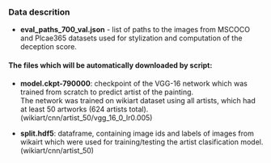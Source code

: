 ### Data descrition

- **eval_paths_700_val.json** - list of paths to the images from MSCOCO and Plcae365 datasets used for stylization and computation of the deception score.

#### The files which will be automatically downloaded by script:

- **model.ckpt-790000**: checkpoint of the VGG-16 network which was trained from scratch to predict artist of the painting.  
    The network was trained on wikiart dataset using all artists, which had at least 50 artworks (624 artists total).   
    (wikiart/cnn/artist_50/vgg_16_0_lr0.005)

- **split.hdf5**: dataframe, containing image ids and labels of images from wikairt which were used for training/testing the artist clasification model.  
    (wikiart/cnn/artist_50)
